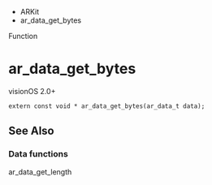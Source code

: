 

- ARKit
-  ar_data_get_bytes 

Function

# ar_data_get_bytes

visionOS 2.0+

``` source
extern const void * ar_data_get_bytes(ar_data_t data);
```

## See Also

### Data functions

ar_data_get_length

